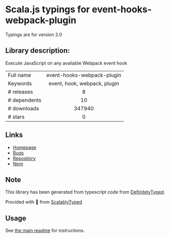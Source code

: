 
# Scala.js typings for event-hooks-webpack-plugin

Typings are for version 2.0

## Library description:
Execute JavaScript on any available Webpack event hook

|                    |                 |
| ------------------ | :-------------: |
| Full name          | event-hooks-webpack-plugin |
| Keywords           | event, hook, webpack, plugin |
| # releases         | 8 |
| # dependents       | 10 |
| # downloads        | 347940 |
| # stars            | 0 |

## Links
- [Homepage](https://github.com/cascornelissen/event-hooks-webpack-plugin#readme)
- [Bugs](https://github.com/cascornelissen/event-hooks-webpack-plugin/issues)
- [Repository](https://github.com/cascornelissen/event-hooks-webpack-plugin)
- [Npm](https://www.npmjs.com/package/event-hooks-webpack-plugin)
    


## Note
This library has been generated from typescript code from [DefinitelyTyped](https://definitelytyped.org).

Provided with :purple_heart: from [ScalablyTyped](https://github.com/oyvindberg/ScalablyTyped)

## Usage
See [the main readme](../../readme.md) for instructions.


